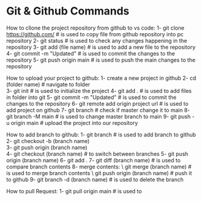 # Git & Github Commands  
   
How to cllone the project repository from github to vs code:
    1- git clone https://github.com/  # is used to copy file from github repository into pc repository
    2- git status                     # is used to check any changes happening in the repository
    3- git add (file name)              # is used to add a new file to the repository
    4- git commit -m "Updated"        # is used to commit the changes to the repository
    5- git push origin main           # is used to push the main changes to the repository

How to upload your project to github:
    1- create a new project in github
    2- cd (folder name)                     # navigate to folder  
    3- git init                           # is used to initialize the project
    4- git add .                          # is used to add files in folder into git 
    5- git commit -m "Updated"            # is used to commit the changes to the repository
    6- git remote add origin project url  # is used to add project on github
    7- git branch                         # check if master change it to main
    8- git branch -M main                 # is used to change master branch to main
    9- git push -u origin main            # upload the project into our repository

How to add branch to github:
    1- git branch                                # is used to add branch to github
    2- git checkout -b (branch name)        
    3- git push origin (branch name)        
    4- git checkout (branch name)                # to switch between branches
    5- git push origin (branch name)
    6- git add .
    7- git diff (branch name)                    # is used to compare branch contents 
    8- merge contents:
         \\ git merge (branch name)              # is used to merge branch contents 
         \\ git push origin (branch name)        # push it to github
    9- git branch -d (branch name)               # is used to delete the branch

How to pull Request:
    1- git pull origin main                      # is used to 
